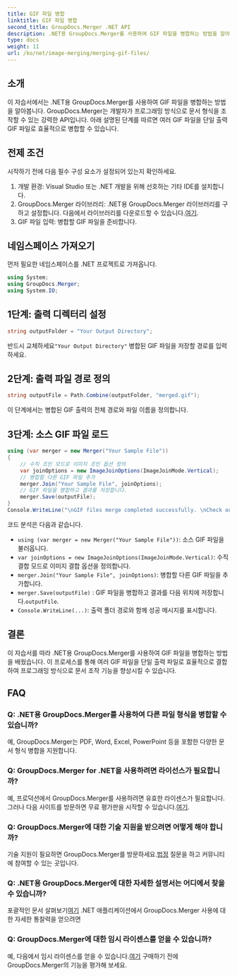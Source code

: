 ```yaml
---
title: GIF 파일 병합
linktitle: GIF 파일 병합
second_title: GroupDocs.Merger .NET API
description: .NET용 GroupDocs.Merger를 사용하여 GIF 파일을 병합하는 방법을 알아보세요. 단계별 지침을 통해 프로그래밍 방식으로 여러 GIF를 결합합니다.
type: docs
weight: 11
url: /ko/net/image-merging/merging-gif-files/
---
```

## 소개
이 자습서에서는 .NET용 GroupDocs.Merger를 사용하여 GIF 파일을 병합하는 방법을 알아봅니다. GroupDocs.Merger는 개발자가 프로그래밍 방식으로 문서 형식을 조작할 수 있는 강력한 API입니다. 아래 설명된 단계를 따르면 여러 GIF 파일을 단일 출력 GIF 파일로 효율적으로 병합할 수 있습니다.
## 전제 조건
시작하기 전에 다음 필수 구성 요소가 설정되어 있는지 확인하세요.
1. 개발 환경: Visual Studio 또는 .NET 개발을 위해 선호하는 기타 IDE를 설치합니다.
2.  GroupDocs.Merger 라이브러리: .NET용 GroupDocs.Merger 라이브러리를 구하고 설정합니다. 다음에서 라이브러리를 다운로드할 수 있습니다.[여기](https://releases.groupdocs.com/merger/net/).
3. GIF 파일 입력: 병합할 GIF 파일을 준비합니다.

## 네임스페이스 가져오기
먼저 필요한 네임스페이스를 .NET 프로젝트로 가져옵니다.
```csharp
using System; 
using GroupDocs.Merger;
using System.IO;
```
## 1단계: 출력 디렉터리 설정
```csharp
string outputFolder = "Your Output Directory";
```
 반드시 교체하세요`"Your Output Directory"` 병합된 GIF 파일을 저장할 경로를 입력하세요.
## 2단계: 출력 파일 경로 정의
```csharp
string outputFile = Path.Combine(outputFolder, "merged.gif");
```
이 단계에서는 병합된 GIF 출력의 전체 경로와 파일 이름을 정의합니다.
## 3단계: 소스 GIF 파일 로드
```csharp
using (var merger = new Merger("Your Sample File"))
{
    // 수직 조인 모드로 이미지 조인 옵션 정의
    var joinOptions = new ImageJoinOptions(ImageJoinMode.Vertical);
    // 병합할 다른 GIF 파일 추가
    merger.Join("Your Sample File", joinOptions);
    // GIF 파일을 병합하고 결과를 저장합니다.
    merger.Save(outputFile);
}
Console.WriteLine("\nGIF files merge completed successfully. \nCheck output in {0}", outputFolder);
```
코드 분석은 다음과 같습니다.
- `using (var merger = new Merger("Your Sample File"))`: 소스 GIF 파일을 불러옵니다.
- `var joinOptions = new ImageJoinOptions(ImageJoinMode.Vertical)`: 수직 결합 모드로 이미지 결합 옵션을 정의합니다.
- `merger.Join("Your Sample File", joinOptions)`: 병합할 다른 GIF 파일을 추가합니다.
- `merger.Save(outputFile)` : GIF 파일을 병합하고 결과를 다음 위치에 저장합니다.`outputFile`.
- `Console.WriteLine(...)`: 출력 폴더 경로와 함께 성공 메시지를 표시합니다.

## 결론
이 자습서를 따라 .NET용 GroupDocs.Merger를 사용하여 GIF 파일을 병합하는 방법을 배웠습니다. 이 프로세스를 통해 여러 GIF 파일을 단일 출력 파일로 효율적으로 결합하여 프로그래밍 방식으로 문서 조작 기능을 향상시킬 수 있습니다.

## FAQ
### Q: .NET용 GroupDocs.Merger를 사용하여 다른 파일 형식을 병합할 수 있습니까?
예, GroupDocs.Merger는 PDF, Word, Excel, PowerPoint 등을 포함한 다양한 문서 형식 병합을 지원합니다.
### Q: GroupDocs.Merger for .NET을 사용하려면 라이선스가 필요합니까?
 예, 프로덕션에서 GroupDocs.Merger를 사용하려면 유효한 라이센스가 필요합니다. 그러나 다음 사이트를 방문하면 무료 평가판을 시작할 수 있습니다.[여기](https://releases.groupdocs.com/).
### Q: GroupDocs.Merger에 대한 기술 지원을 받으려면 어떻게 해야 합니까?
 기술 지원이 필요하면 GroupDocs.Merger를 방문하세요.[법정](https://forum.groupdocs.com/c/merger/32) 질문을 하고 커뮤니티에 참여할 수 있는 곳입니다.
### Q: .NET용 GroupDocs.Merger에 대한 자세한 설명서는 어디에서 찾을 수 있습니까?
 포괄적인 문서 살펴보기[여기](https://reference.groupdocs.com/merger/net/) .NET 애플리케이션에서 GroupDocs.Merger 사용에 대한 자세한 통찰력을 얻으려면
### Q: GroupDocs.Merger에 대한 임시 라이센스를 얻을 수 있습니까?
 예, 다음에서 임시 라이센스를 얻을 수 있습니다.[여기](https://purchase.groupdocs.com/temporary-license/) 구매하기 전에 GroupDocs.Merger의 기능을 평가해 보세요.